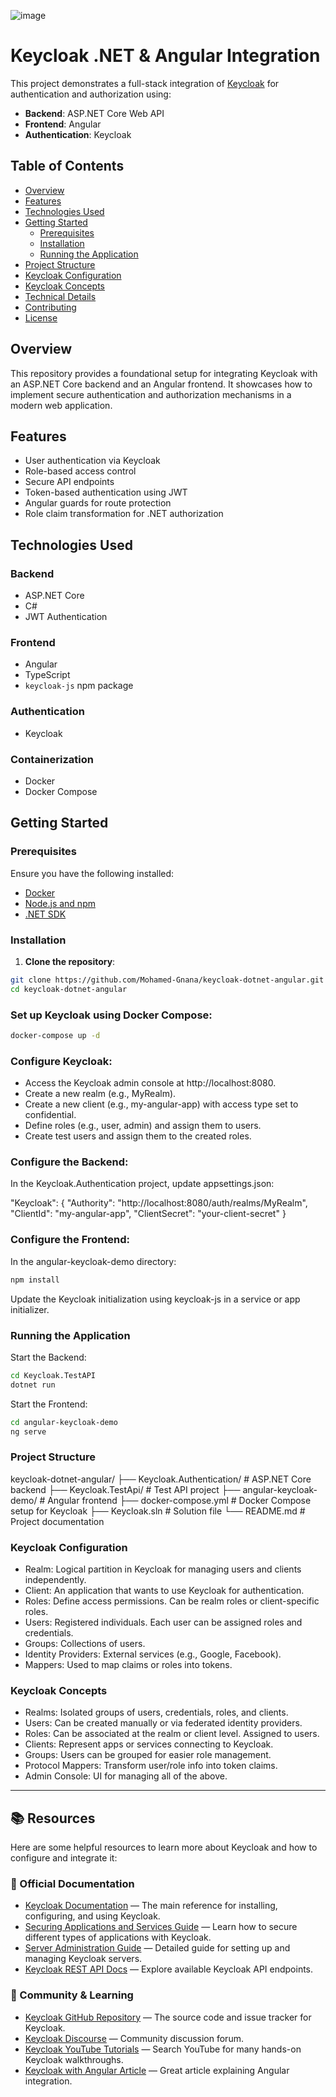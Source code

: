 
![image](https://github.com/user-attachments/assets/db599890-f4b7-4245-b235-d4e038e2ba97)

# Keycloak .NET & Angular Integration

This project demonstrates a full-stack integration of [Keycloak](https://www.keycloak.org/) for authentication and authorization using:

- **Backend**: ASP.NET Core Web API  
- **Frontend**: Angular  
- **Authentication**: Keycloak  

## Table of Contents

- [Overview](#overview)
- [Features](#features)
- [Technologies Used](#technologies-used)
- [Getting Started](#getting-started)
  - [Prerequisites](#prerequisites)
  - [Installation](#installation)
  - [Running the Application](#running-the-application)
- [Project Structure](#project-structure)
- [Keycloak Configuration](#keycloak-configuration)
- [Keycloak Concepts](#keycloak-concepts)
- [Technical Details](#technical-details)
- [Contributing](#contributing)
- [License](#license)

## Overview

This repository provides a foundational setup for integrating Keycloak with an ASP.NET Core backend and an Angular frontend. It showcases how to implement secure authentication and authorization mechanisms in a modern web application.

## Features

- User authentication via Keycloak
- Role-based access control
- Secure API endpoints
- Token-based authentication using JWT
- Angular guards for route protection
- Role claim transformation for .NET authorization

## Technologies Used

### Backend
- ASP.NET Core
- C#
- JWT Authentication

### Frontend
- Angular
- TypeScript
- `keycloak-js` npm package

### Authentication
- Keycloak

### Containerization
- Docker
- Docker Compose

## Getting Started

### Prerequisites

Ensure you have the following installed:

- [Docker](https://www.docker.com/get-started)
- [Node.js and npm](https://nodejs.org/)
- [.NET SDK](https://dotnet.microsoft.com/download)

### Installation

1. **Clone the repository**:

```bash
git clone https://github.com/Mohamed-Gnana/keycloak-dotnet-angular.git
cd keycloak-dotnet-angular
```

### Set up Keycloak using Docker Compose:

```bash
docker-compose up -d
```

### Configure Keycloak:

- Access the Keycloak admin console at http://localhost:8080.
- Create a new realm (e.g., MyRealm).
- Create a new client (e.g., my-angular-app) with access type set to confidential.
- Define roles (e.g., user, admin) and assign them to users.
- Create test users and assign them to the created roles.

### Configure the Backend:

In the Keycloak.Authentication project, update appsettings.json:

"Keycloak": {
  "Authority": "http://localhost:8080/auth/realms/MyRealm",
  "ClientId": "my-angular-app",
  "ClientSecret": "your-client-secret"
}

### Configure the Frontend:

In the angular-keycloak-demo directory:

```bash
npm install
```
Update the Keycloak initialization using keycloak-js in a service or app initializer.

### Running the Application
Start the Backend:

```bash
cd Keycloak.TestAPI
dotnet run
```
Start the Frontend:

```bash
cd angular-keycloak-demo
ng serve
```
### Project Structure

keycloak-dotnet-angular/
├── Keycloak.Authentication/       # ASP.NET Core backend
├── Keycloak.TestApi/              # Test API project
├── angular-keycloak-demo/         # Angular frontend
├── docker-compose.yml             # Docker Compose setup for Keycloak
├── Keycloak.sln                   # Solution file
└── README.md                      # Project documentation

### Keycloak Configuration
- Realm: Logical partition in Keycloak for managing users and clients independently.
- Client: An application that wants to use Keycloak for authentication.
- Roles: Define access permissions. Can be realm roles or client-specific roles.
- Users: Registered individuals. Each user can be assigned roles and credentials.
- Groups: Collections of users.
- Identity Providers: External services (e.g., Google, Facebook).
- Mappers: Used to map claims or roles into tokens.

### Keycloak Concepts
- Realms: Isolated groups of users, credentials, roles, and clients.
- Users: Can be created manually or via federated identity providers.
- Roles: Can be associated at the realm or client level. Assigned to users.
- Clients: Represent apps or services connecting to Keycloak.
- Groups: Users can be grouped for easier role management.
- Protocol Mappers: Transform user/role info into token claims.
- Admin Console: UI for managing all of the above.

---

## 📚 Resources

Here are some helpful resources to learn more about Keycloak and how to configure and integrate it:

### 🔗 Official Documentation

- [Keycloak Documentation](https://www.keycloak.org/documentation) — The main reference for installing, configuring, and using Keycloak.
- [Securing Applications and Services Guide](https://www.keycloak.org/docs/latest/securing_apps/) — Learn how to secure different types of applications with Keycloak.
- [Server Administration Guide](https://www.keycloak.org/docs/latest/server_admin/) — Detailed guide for setting up and managing Keycloak servers.
- [Keycloak REST API Docs](https://www.keycloak.org/docs-api/21.1.1/rest-api/index.html) — Explore available Keycloak API endpoints.

### 📘 Community & Learning

- [Keycloak GitHub Repository](https://github.com/keycloak/keycloak) — The source code and issue tracker for Keycloak.
- [Keycloak Discourse](https://keycloak.discourse.group/) — Community discussion forum.
- [Keycloak YouTube Tutorials](https://www.youtube.com/results?search_query=keycloak+tutorial) — Search YouTube for many hands-on Keycloak walkthroughs.
- [Keycloak with Angular Article]([https://www.baeldung.com/keycloak-angular](https://medium.com/%40syedabdullahrahman/keycloak-angular-integration-securing-angular-application-step-by-step-bd185333a304)) — Great article explaining Angular integration.

